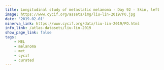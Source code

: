 ```yaml
---
title: Longitudinal study of metastatic melanoma - Day 92 - Skin, left neck (T20)
image: https://www.cycif.org/assets/img/liu-lin-2019/PO.jpg
date: '2019-02-01'
minerva_link: https://www.cycif.org/data/liu-lin-2019/PO.html
info_link: /atlas-datasets/liu-lin-2019
show_page_link: false
tags: 
    - MEL
    - melanoma
    - met
    - cycif
    - curated
---
```

